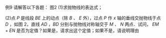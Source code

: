 例9 请解答以下各题： 图2
(1)求抛物线的表达式；

(2)点 $P$ 是线段 $B E$ 上的动点（除 $B$ 、 $E$ 外），过点 $P$ 作 $x$ 轴的垂线交抛物线于点 $D$ ，如图 2，直线 $A D$ ，$B D$ 分别与抛物线对称轴交于 $M$ 、 $N$ 两点．试问， $E M + E N$ 是否为定值？如果是，请求出这个定值；如果不是，请说明理由
